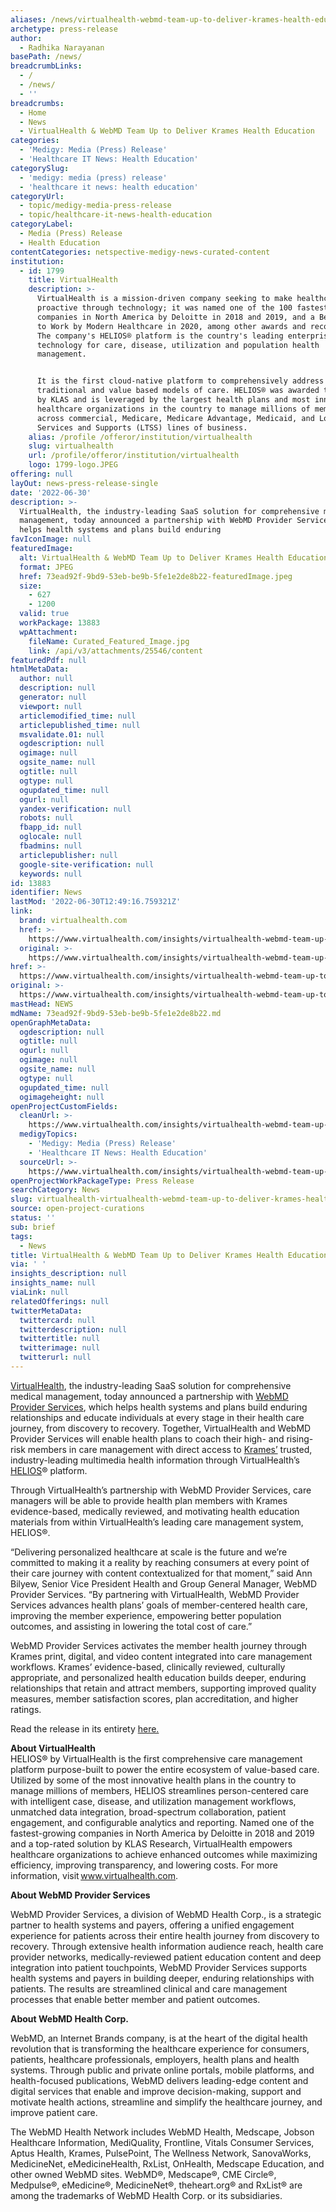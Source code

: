 ```yaml
---
aliases: /news/virtualhealth-webmd-team-up-to-deliver-krames-health-education
archetype: press-release
author:
  - Radhika Narayanan
basePath: /news/
breadcrumbLinks:
  - /
  - /news/
  - ''
breadcrumbs:
  - Home
  - News
  - VirtualHealth & WebMD Team Up to Deliver Krames Health Education
categories:
  - 'Medigy: Media (Press) Release'
  - 'Healthcare IT News: Health Education'
categorySlug:
  - 'medigy: media (press) release'
  - 'healthcare it news: health education'
categoryUrl:
  - topic/medigy-media-press-release
  - topic/healthcare-it-news-health-education
categoryLabel:
  - Media (Press) Release
  - Health Education
contentCategories: netspective-medigy-news-curated-content
institution:
  - id: 1799
    title: VirtualHealth
    description: >-
      VirtualHealth is a mission-driven company seeking to make healthcare more
      proactive through technology; it was named one of the 100 fastest growing
      companies in North America by Deloitte in 2018 and 2019, and a Best Place
      to Work by Modern Healthcare in 2020, among other awards and recognitions.
      The company's HELIOS® platform is the country's leading enterprise
      technology for care, disease, utilization and population health
      management.


      It is the first cloud-native platform to comprehensively address both
      traditional and value based models of care. HELIOS® was awarded top grades
      by KLAS and is leveraged by the largest health plans and most innovative
      healthcare organizations in the country to manage millions of members
      across commercial, Medicare, Medicare Advantage, Medicaid, and Long-Term
      Services and Supports (LTSS) lines of business.
    alias: /profile /offeror/institution/virtualhealth
    slug: virtualhealth
    url: /profile/offeror/institution/virtualhealth
    logo: 1799-logo.JPEG
offering: null
layOut: news-press-release-single
date: '2022-06-30'
description: >-
  VirtualHealth, the industry-leading SaaS solution for comprehensive medical
  management, today announced a partnership with WebMD Provider Services, which
  helps health systems and plans build enduring 
favIconImage: null
featuredImage:
  alt: VirtualHealth & WebMD Team Up to Deliver Krames Health Education
  format: JPEG
  href: 73ead92f-9bd9-53eb-be9b-5fe1e2de8b22-featuredImage.jpeg
  size:
    - 627
    - 1200
  valid: true
  workPackage: 13883
  wpAttachment:
    fileName: Curated_Featured_Image.jpg
    link: /api/v3/attachments/25546/content
featuredPdf: null
htmlMetaData:
  author: null
  description: null
  generator: null
  viewport: null
  articlemodified_time: null
  articlepublished_time: null
  msvalidate.01: null
  ogdescription: null
  ogimage: null
  ogsite_name: null
  ogtitle: null
  ogtype: null
  ogupdated_time: null
  ogurl: null
  yandex-verification: null
  robots: null
  fbapp_id: null
  oglocale: null
  fbadmins: null
  articlepublisher: null
  google-site-verification: null
  keywords: null
id: 13883
identifier: News
lastMod: '2022-06-30T12:49:16.759321Z'
link:
  brand: virtualhealth.com
  href: >-
    https://www.virtualhealth.com/insights/virtualhealth-webmd-team-up-to-deliver-krames-health-education
  original: >-
    https://www.virtualhealth.com/insights/virtualhealth-webmd-team-up-to-deliver-krames-health-education
href: >-
  https://www.virtualhealth.com/insights/virtualhealth-webmd-team-up-to-deliver-krames-health-education
original: >-
  https://www.virtualhealth.com/insights/virtualhealth-webmd-team-up-to-deliver-krames-health-education
mastHead: NEWS
mdName: 73ead92f-9bd9-53eb-be9b-5fe1e2de8b22.md
openGraphMetaData:
  ogdescription: null
  ogtitle: null
  ogurl: null
  ogimage: null
  ogsite_name: null
  ogtype: null
  ogupdated_time: null
  ogimageheight: null
openProjectCustomFields:
  cleanUrl: >-
    https://www.virtualhealth.com/insights/virtualhealth-webmd-team-up-to-deliver-krames-health-education
  medigyTopics:
    - 'Medigy: Media (Press) Release'
    - 'Healthcare IT News: Health Education'
  sourceUrl: >-
    https://www.virtualhealth.com/insights/virtualhealth-webmd-team-up-to-deliver-krames-health-education
openProjectWorkPackageType: Press Release
searchCategory: News
slug: virtualhealth-virtualhealth-webmd-team-up-to-deliver-krames-health-education
source: open-project-curations
status: ''
sub: brief
tags:
  - News
title: VirtualHealth & WebMD Team Up to Deliver Krames Health Education
via: ' '
insights_description: null
insights_name: null
viaLink: null
relatedOfferings: null
twitterMetaData:
  twittercard: null
  twitterdescription: null
  twittertitle: null
  twitterimage: null
  twitterurl: null
---
```

<p><a href="https://www.virtualhealth.com/">VirtualHealth</a>, the industry-leading SaaS solution for comprehensive medical management, today announced a partnership with <a href="https://www.webmdproviderservices.com/">WebMD Provider Services</a>, which helps health systems and plans build enduring relationships and educate individuals at every stage in their health care journey, from discovery to recovery. Together, VirtualHealth and WebMD Provider Services will enable health plans to coach their high- and rising-risk members in care management with direct access to <a href="https://www.krames.com/">Krames’</a> trusted, industry-leading multimedia health information through VirtualHealth’s <a href="https://www.virtualhealth.com/helios-platform">HELIOS</a>® platform.</p><p>Through VirtualHealth’s partnership with WebMD Provider Services, care managers will be able to provide health plan members with Krames evidence-based, medically reviewed, and motivating health education materials from within VirtualHealth’s leading care management system, HELIOS®.</p><p>“Delivering personalized healthcare at scale is the future and we’re committed to making it a reality by reaching consumers at every point of their care journey with content contextualized for that moment,” said Ann Bilyew, Senior Vice President Health and Group General Manager, WebMD Provider Services. “By partnering with VirtualHealth, WebMD Provider Services advances health plans’ goals of member-centered health care, improving the member experience, empowering better population outcomes, and assisting in lowering the total cost of care.”</p><p>WebMD Provider Services activates the member health journey through Krames print, digital, and video content integrated into care management workflows. Krames’ evidence-based, clinically reviewed, culturally appropriate, and personalized health education builds deeper, enduring relationships that retain and attract members, supporting improved quality measures, member satisfaction scores, plan accreditation, and higher ratings.</p><p>Read the release in its entirety&nbsp;<a href="https://www.businesswire.com/news/home/20220323005129/en/VirtualHealth-and-WebMD-Provider-Services-Team-Up-to-Deliver-Krames-Health-Education">here.</a></p><p><strong>About&nbsp;VirtualHealth</strong>&nbsp;<br>HELIOS® by&nbsp;VirtualHealth&nbsp;is the first comprehensive care management platform purpose-built to power the entire ecosystem of value-based care. Utilized by some of the most innovative health plans in the country to manage millions of members, HELIOS streamlines person-centered care with intelligent case, disease, and utilization management workflows, unmatched data integration, broad-spectrum collaboration, patient engagement, and configurable analytics and reporting. Named one of the fastest-growing companies in North America by Deloitte in 2018 and 2019 and a top-rated solution by KLAS Research,&nbsp;VirtualHealth&nbsp;empowers healthcare&nbsp;organizations to achieve enhanced outcomes while maximizing efficiency, improving transparency, and lowering costs. For more information, visit <a href="https://www.virtualhealth.com/">www.virtualhealth.com</a>.</p><p><strong>About WebMD Provider Services</strong></p><p>WebMD Provider Services, a division of WebMD Health Corp., is a strategic partner to health systems and payers, offering a unified engagement experience for patients across their entire health journey from discovery to recovery. Through extensive health information audience reach, health care provider networks, medically-reviewed patient education content and deep integration into patient touchpoints, WebMD Provider Services supports health systems and payers in building deeper, enduring relationships with patients. The results are streamlined clinical and care management processes that enable better member and patient outcomes.</p><p><strong>About WebMD Health Corp.</strong></p><p>WebMD, an Internet Brands company, is at the heart of the digital health revolution that is transforming the healthcare experience for consumers, patients, healthcare professionals, employers, health plans and health systems. Through public and private online portals, mobile platforms, and health-focused publications, WebMD delivers leading-edge content and digital services that enable and improve decision-making, support and motivate health actions, streamline and simplify the healthcare journey, and improve patient care.</p><p>The WebMD Health Network includes WebMD Health, Medscape, Jobson Healthcare Information, MediQuality, Frontline, Vitals Consumer Services, Aptus Health, Krames, PulsePoint, The Wellness Network, SanovaWorks, MedicineNet, eMedicineHealth, RxList, OnHealth, Medscape Education, and other owned WebMD sites. WebMD®, Medscape®, CME Circle®, Medpulse®, eMedicine®, MedicineNet®, theheart.org® and RxList® are among the trademarks of WebMD Health Corp. or its subsidiaries.</p><p>&nbsp;</p>